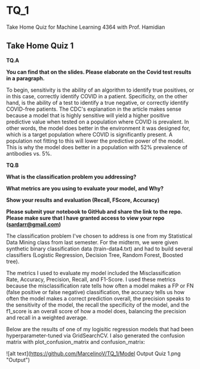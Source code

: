 # TQ_1
Take Home Quiz for Machine Learning 4364 with Prof. Hamidian


## Take Home Quiz 1

**TQ.A**

**You can find that on the slides. Please elaborate on the Covid test results in a paragraph.**

To begin, sensitivity is the ability of an algorithm to identify true positives, or in this case, correctly identify COVID in a patient. Specificity, on the other hand, is the ability of a test to identify a true negative, or correctly identify COVID-free patients. The CDC's explanation in the article makes sense because a model that is highly sensitive will yield a higher positive predictive value when tested on a population where COVID is prevalent. In other words, the model does better in the environment it was designed for, which is a target population where COVID is significantly present. A population not fitting to this will lower the predictive power of the model. This is why the model does better in a population with 52% prevalence of antibodies vs. 5%.

**TQ.B**

**What is the classification problem you addressing?**

**What metrics are you using to evaluate your model, and Why?**

**Show your results and evaluation (Recall, FScore, Accuracy)**

**Please submit your notebook to GitHub and share the link to the repo. Please make sure that I have granted access to view your repo (sardarr@gmail.com)**

The classification problem I've chosen to address is one from my Statistical Data Mining class from last semester. For the midterm, we were given synthetic binary classification data (train-data4.txt) and had to build several classifiers (Logistic Regression, Decision Tree, Random Forest, Boosted tree).

The metrics I used to evaluate my model included the Misclassification Rate, Accuracy, Precision, Recall, and F1-Score. I used these metrics because the misclassification rate tells how often a model makes a FP or FN (false positive or false negative) classification, the accuracy tells us how often the model makes a correct prediction overall, the precision speaks to the sensitivity of the model, the recall the specificity of the model, and the f1_score is an overall score of how a model does, balancing the precision and recall in a weighted average. 

Below are the results of one of my logisitic regression models that had been hyperparameter-tuned via GridSearchCV. I also generated the confusion matrix with plot_confusion_matrix and confusion_matrix:

![alt text](https://github.com/MarcelinoV/TQ_1/Model Output Quiz 1.png "Output")
